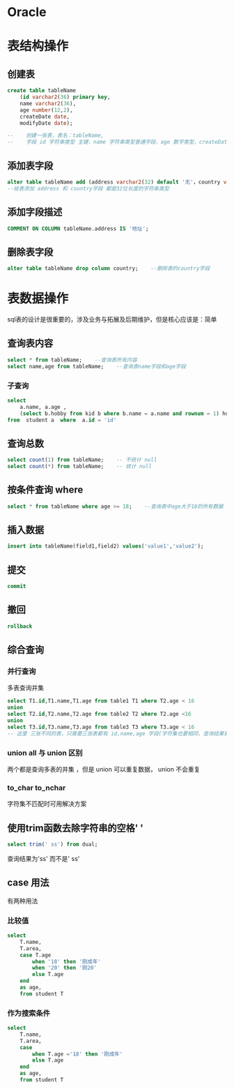 # Oracle




# 表结构操作

## 创建表
```sql
create table tableName
    (id varchar2(36) primary key,
    name varchar2(36),
    age number(12,2),
    createDate date,
    modifyDate date);

--    创建一张表，表名：tableName, 
--    字段 id 字符串类型 主键，name 字符串类型普通字段，age 数字类型，createDate 创建日期，modifyDate 修改日期'
```

## 添加表字段
```sql
alter table tableName add (address varchar2(32) default '无'，country varchar2(32) default '');    
--给表添加 address 和 country字段 都是32位长度的字符串类型
```

## 添加字段描述
```sql
COMMENT ON COLUMN tableName.address IS '地址';
```

## 删除表字段
```sql
alter table tableName drop column country;    --删除表的country字段
```

# 表数据操作
sql表的设计是很重要的，涉及业务与拓展及后期维护，但是核心应该是：简单

## 查询表内容
```sql
select * from tableName;    --查询表所有内容
select name,age from tableName;    --查询表name字段和age字段
```

### 子查询
```sql
select 
    a.name, a.age ,   
    (select b.hobby from kid b where b.name = a.name and rownum = 1) hobby 
from  student a  where  a.id = 'id'
```

## 查询总数
```sql
select count(1) from tableName;    -- 不统计 null
select count(*) from tableName;    -- 统计 null
```

## 按条件查询 where
```sql
select * from tableName where age >= 18;    --查询表中age大于18的所有数据
```

## 插入数据
```sql
insert into tableName(field1,field2) values('value1','value2');
```

## 提交
```sql
commit
```

## 撤回
```sql
rollback
```

## 综合查询

### 并行查询
多表查询并集
```sql
select T1.id,T1.name,T1.age from table1 T1 where T2.age < 16
union 
select T2.id,T2.name,T2.age from table2 T2 where T2.age <16
union 
select T3.id,T3.name,T3.age from table3 T3 where T3.age < 16
-- 这里 三张不同的表，只需要三张表都有 id,name,age 字段(字符集也要相同，查询结果需要统一类型)，就可以查三张表的并集
```
### union all  与 union 区别
两个都是查询多表的并集 ，但是 union 可以重复数据， union 不会重复

### to_char to_nchar
字符集不匹配时可用解决方案

## 使用trim函数去除字符串的空格' '
```sql
select trim(' ss') from dual;
```
查询结果为'ss' 而不是' ss'





## case 用法

有两种用法

### 比较值

```sql
select 
	T.name,
	T.area,
	case T.age
		when '18' then '刚成年'
		when '20' then '刚20'  
		else T.age
	end
	as age,
	from student T
```

### 作为搜索条件

```sql
select 
	T.name,
	T.area,
	case 
		when T.age ='18' then '刚成年'
		else T.age
	end
	as age,
	from student T
```

